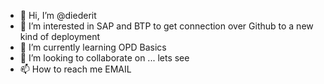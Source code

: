- 👋 Hi, I’m @diederit
- 👀 I’m interested in SAP and BTP to get connection over Github to a new kind of deployment
- 🌱 I’m currently learning OPD Basics
- 💞️ I’m looking to collaborate on ... lets see
- 📫 How to reach me EMAIL

<!---
diederit/diederit is a ✨ special ✨ repository because its `README.md` (this file) appears on your GitHub profile.
You can click the Preview link to take a look at your changes.
--->
